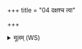 +++
title = "04 दक्षश्च त्वा"

+++
<details><summary>मूलम् (WS)</summary>

दक्षश्च त्वा मानसः प्राश्नीतां स्वर्भानुश्च मारुतः ।  
सा पृणन् पूर्त्वा वि राधिमो वयं प्रजया धनेन ॥ ५ ॥
</details>
